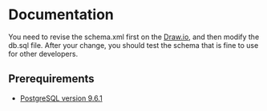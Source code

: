 # Documentation

You need to revise the schema.xml first on the [Draw.io](https://www.draw.io/), and then modify the db.sql file. After your change, you should test the schema that is fine to use for other developers.

## Prerequirements

* [PostgreSQL version 9.6.1](https://www.postgresql.org/download/)
